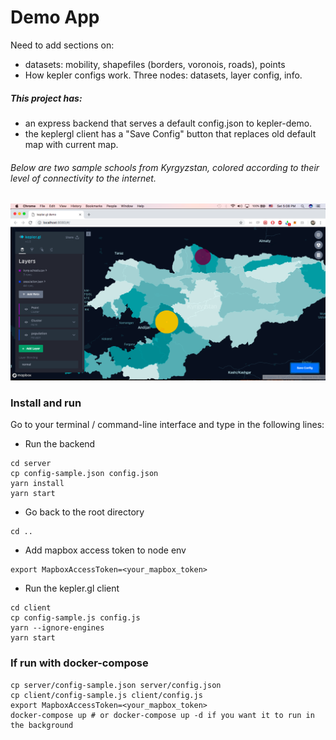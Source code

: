 # Demo App

Need to add sections on:
- datasets: mobility, shapefiles (borders, voronois, roads), points
- How kepler configs work. Three nodes: datasets, layer config, info.


##### This project has:
- an express backend that serves a default config.json to kepler-demo.
- the keplergl client has a "Save Config" button that replaces old default map with current map.

###### Below are two sample schools from Kyrgyzstan, colored according to their level of connectivity to the internet.

![screenshot](screenshot.png)

### Install and run

Go to your terminal / command-line interface and type in the following lines:

- Run the backend
```
cd server
cp config-sample.json config.json
yarn install
yarn start
```
- Go back to the root directory
```
cd ..
```
- Add mapbox access token to node env
```
export MapboxAccessToken=<your_mapbox_token>
```
- Run the kepler.gl client
```
cd client
cp config-sample.js config.js
yarn --ignore-engines
yarn start
```
### If run with docker-compose
```
cp server/config-sample.json server/config.json
cp client/config-sample.js client/config.js
export MapboxAccessToken=<your_mapbox_token>
docker-compose up # or docker-compose up -d if you want it to run in the background
```
